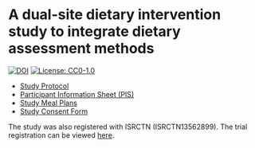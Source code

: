 # A dual-site dietary intervention study to integrate dietary assessment methods

[![DOI](https://zenodo.org/badge/824221768.svg)](https://zenodo.org/doi/10.5281/zenodo.12683857) [![License: CC0-1.0](https://img.shields.io/badge/License-CC0_1.0-lightgrey.svg)](http://creativecommons.org/publicdomain/zero/1.0/)

* [Study Protocol](Protocol_Version1.0_15032023.pdf)
* [Participant Information Sheet (PIS)](Dual_site_dietary_intervention_PIS.pdf)
* [Study Meal Plans](Dual_site_dietary_intervention_Menus.pdf)
* [Study Consent Form](SoDiat_Consent_Version2.0_07062023_SoDiat.pdf])

The study was also registered with ISRCTN (ISRCTN13562899). The trial registration can be viewed [here](https://www.isrctn.com/ISRCTN13562899).
